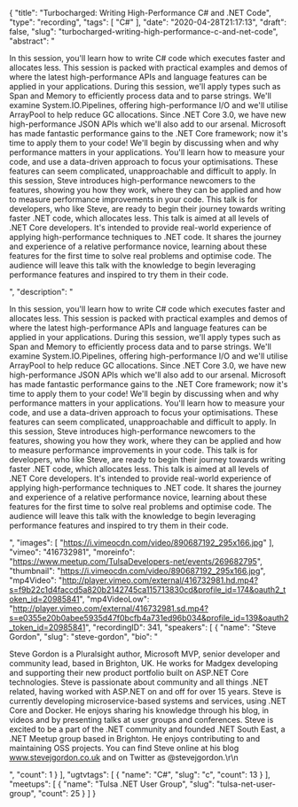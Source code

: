 {
  "title": "Turbocharged: Writing High-Performance C# and .NET Code",
  "type": "recording",
  "tags": [
    "C#"
  ],
  "date": "2020-04-28T21:17:13",
  "draft": false,
  "slug": "turbocharged-writing-high-performance-c-and-net-code",
  "abstract": "<p>In this session, you'll learn how to write C# code which executes faster and allocates less. This session is packed with practical examples and demos of where the latest high-performance APIs and language features can be applied in your applications. During this session, we'll apply types such as Span and Memory to efficiently process data and to parse strings. We'll examine System.IO.Pipelines, offering high-performance I/O and we'll utilise ArrayPool to help reduce GC allocations. Since .NET Core 3.0, we have new high-performance JSON APIs which we'll also add to our arsenal. Microsoft has made fantastic performance gains to the .NET Core framework; now it's time to apply them to your code! We'll begin by discussing when and why performance matters in your applications. You'll learn how to measure your code, and use a data-driven approach to focus your optimisations. These features can seem complicated, unapproachable and difficult to apply. In this session, Steve introduces high-performance newcomers to the features, showing you how they work, where they can be applied and how to measure performance improvements in your code. This talk is for developers, who like Steve, are ready to begin their journey towards writing faster .NET code, which allocates less. This talk is aimed at all levels of .NET Core developers. It's intended to provide real-world experience of applying high-performance techniques to .NET code. It shares the journey and experience of a relative performance novice, learning about these features for the first time to solve real problems and optimise code. The audience will leave this talk with the knowledge to begin leveraging performance features and inspired to try them in their code.</p>",
  "description": "<p>In this session, you'll learn how to write C# code which executes faster and allocates less. This session is packed with practical examples and demos of where the latest high-performance APIs and language features can be applied in your applications. During this session, we'll apply types such as Span and Memory to efficiently process data and to parse strings. We'll examine System.IO.Pipelines, offering high-performance I/O and we'll utilise ArrayPool to help reduce GC allocations. Since .NET Core 3.0, we have new high-performance JSON APIs which we'll also add to our arsenal. Microsoft has made fantastic performance gains to the .NET Core framework; now it's time to apply them to your code! We'll begin by discussing when and why performance matters in your applications. You'll learn how to measure your code, and use a data-driven approach to focus your optimisations. These features can seem complicated, unapproachable and difficult to apply. In this session, Steve introduces high-performance newcomers to the features, showing you how they work, where they can be applied and how to measure performance improvements in your code. This talk is for developers, who like Steve, are ready to begin their journey towards writing faster .NET code, which allocates less. This talk is aimed at all levels of .NET Core developers. It's intended to provide real-world experience of applying high-performance techniques to .NET code. It shares the journey and experience of a relative performance novice, learning about these features for the first time to solve real problems and optimise code. The audience will leave this talk with the knowledge to begin leveraging performance features and inspired to try them in their code.</p>",
  "images": [
    "https://i.vimeocdn.com/video/890687192_295x166.jpg"
  ],
  "vimeo": "416732981",
  "moreinfo": "https://www.meetup.com/TulsaDevelopers-net/events/269682795",
  "thumbnail": "https://i.vimeocdn.com/video/890687192_295x166.jpg",
  "mp4Video": "http://player.vimeo.com/external/416732981.hd.mp4?s=f9b22c1d4faccd5a820b2142745ca115713830cd&profile_id=174&oauth2_token_id=20985841",
  "mp4VideoLow": "http://player.vimeo.com/external/416732981.sd.mp4?s=e0355e20b0abee5935d47f0bcfb4a731ed96b034&profile_id=139&oauth2_token_id=20985841",
  "recordingID": 341,
  "speakers": [
    {
      "name": "Steve Gordon",
      "slug": "steve-gordon",
      "bio": "<p>Steve Gordon is a Pluralsight author, Microsoft MVP, senior developer and community lead, based in Brighton, UK. He works for Madgex developing and supporting their new product portfolio built on ASP.NET Core technologies. Steve is passionate about community and all things .NET related, having worked with ASP.NET on and off for over 15 years. Steve is currently developing microservice-based systems and services, using .NET Core and Docker. He enjoys sharing his knowledge through his blog, in videos and by presenting talks at user groups and conferences. Steve is excited to be a part of the .NET community and founded .NET South East, a .NET Meetup group based in Brighton. He enjoys contributing to and maintaining OSS projects. You can find Steve online at his blog www.stevejgordon.co.uk and on Twitter as @stevejgordon.\r\n</p>",
      "count": 1
    }
  ],
  "ugtvtags": [
    {
      "name": "C#",
      "slug": "c",
      "count": 13
    }
  ],
  "meetups": [
    {
      "name": "Tulsa .NET User Group",
      "slug": "tulsa-net-user-group",
      "count": 25
    }
  ]
}